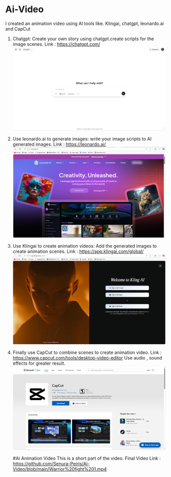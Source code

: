 # Ai-Video
I created an animation video using AI tools like. Klingai, chatgpt, leonardo.ai and CapCut

01. Chatgpt:
    Create your own story using chatgpt.create scripts for the image scenes.           Link : https://chatgpt.com/
    ![image alt](https://github.com/Senura-Peiris/Ai-Video/blob/main/chatgpt%20image.png)

02. Use leonardo.ai to generate images:
      write your image scripts to AI generated images.                                 Link : https://leonardo.ai/
    ![image alt](https://github.com/Senura-Peiris/Ai-Video/blob/main/Leonardo.ai%20image.png)

03. Use Klingai to create animation videos:
      Add the generated images to create animation scenes.                             Link : https://app.klingai.com/global/
    ![image alt](https://github.com/Senura-Peiris/Ai-Video/blob/main/kling%20ai%20image.png)

04. Finally use CapCut to combine scenes to create animation video.                    Link : https://www.capcut.com/tools/desktop-video-editor
      Use audio , sound effects for greater result.
    ![image alt](https://github.com/Senura-Peiris/Ai-Video/blob/main/CapCut%20image.png)

    #Ai Animation Video
    This is a short part of the video.
   Final Video Link : https://github.com/Senura-Peiris/Ai-Video/blob/main/Warrior%20fight%201.mp4
